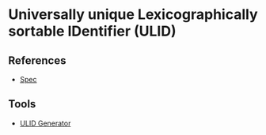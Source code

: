 # Universally unique Lexicographically sortable IDentifier (ULID)

<!--
https://medium.com/zendesk-engineering/how-probable-are-collisions-with-ulids-monotonic-option-d604d3ed2de
-->

## References

- [Spec](https://github.com/ulid/spec)

## Tools

- [ULID Generator](https://ulidgenerator.com)
